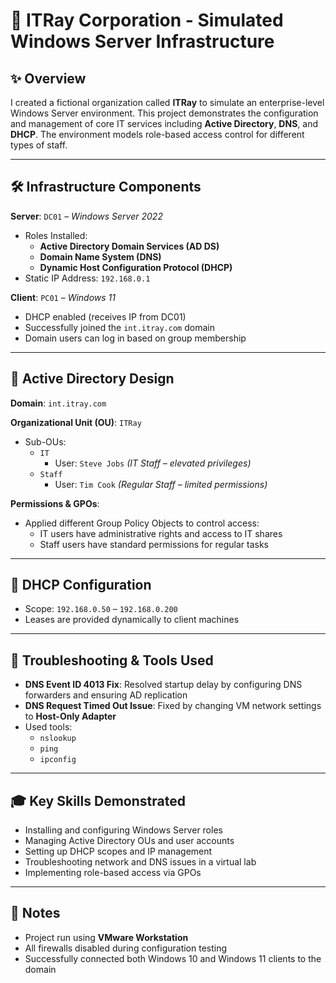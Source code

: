 # 🏢 ITRay Corporation - Simulated Windows Server Infrastructure

## ✨ Overview
I created a fictional organization called **ITRay** to simulate an enterprise-level Windows Server environment. This project demonstrates the configuration and management of core IT services including **Active Directory**, **DNS**, and **DHCP**. The environment models role-based access control for different types of staff.

---

## 🛠️ Infrastructure Components

**Server**: `DC01` – *Windows Server 2022*
- Roles Installed:
  - **Active Directory Domain Services (AD DS)**
  - **Domain Name System (DNS)**
  - **Dynamic Host Configuration Protocol (DHCP)**
- Static IP Address: `192.168.0.1`

**Client**: `PC01` – *Windows 11*
- DHCP enabled (receives IP from DC01)
- Successfully joined the `int.itray.com` domain
- Domain users can log in based on group membership

---

## 👥 Active Directory Design

**Domain**: `int.itray.com`

**Organizational Unit (OU)**: `ITRay`
- Sub-OUs:
  - `IT`
    - User: `Steve Jobs` *(IT Staff – elevated privileges)*
  - `Staff`
    - User: `Tim Cook` *(Regular Staff – limited permissions)*

**Permissions & GPOs**:
- Applied different Group Policy Objects to control access:
  - IT users have administrative rights and access to IT shares
  - Staff users have standard permissions for regular tasks

---

## 🚪 DHCP Configuration
- Scope: `192.168.0.50` – `192.168.0.200`
- Leases are provided dynamically to client machines

---

## 🧪 Troubleshooting & Tools Used
- **DNS Event ID 4013 Fix**: Resolved startup delay by configuring DNS forwarders and ensuring AD replication
- **DNS Request Timed Out Issue**: Fixed by changing VM network settings to **Host-Only Adapter**
- Used tools:
  - `nslookup`
  - `ping`
  - `ipconfig`

---

## 🎓 Key Skills Demonstrated
- Installing and configuring Windows Server roles
- Managing Active Directory OUs and user accounts
- Setting up DHCP scopes and IP management
- Troubleshooting network and DNS issues in a virtual lab
- Implementing role-based access via GPOs

---

## 📍 Notes
- Project run using **VMware Workstation**
- All firewalls disabled during configuration testing
- Successfully connected both Windows 10 and Windows 11 clients to the domain

